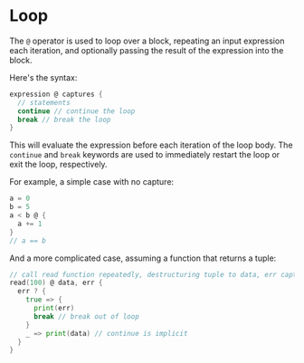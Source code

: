 # Loop

The `@` operator is used to loop over a block, repeating an input expression each iteration, and optionally passing the result of the expression into the block.

Here's the syntax:

```go
expression @ captures {
  // statements
  continue // continue the loop
  break // break the loop
}
```

This will evaluate the expression before each iteration of the loop body. The `continue` and `break` keywords are used to immediately restart the loop or exit the loop, respectively.

For example, a simple case with no capture:

```go
a = 0
b = 5
a < b @ {
  a += 1
}
// a == b
```

And a more complicated case, assuming a function that returns a tuple:

```go
// call read function repeatedly, destructuring tuple to data, err captures
read(100) @ data, err {
  err ? {
    true => {
      print(err)
      break // break out of loop
    }
    _ => print(data) // continue is implicit
  }
}
```
